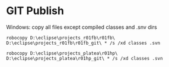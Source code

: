 GIT Publish
===================

Windows: copy all files except compiled classes and .snv dirs

	robocopy D:\eclipse\projects_r01fb\r01fb\ D:\eclipse\projects_r01fb\r01fb_git\ * /s /xd classes .svn
	
	robocopy D:\eclipse\projects_platea\r01hp\ D:\eclipse\projects_platea\r01hp_git\ * /s /xd classes .svn